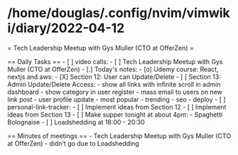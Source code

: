 # /home/douglas/.config/nvim/vimwiki/diary/2022-04-12

= Tech Leadership Meetup with Gys Muller (CTO at OfferZen) =

== Daily Tasks ==
        - [ ] video calls:
                - [ ] Tech Leadership Meetup with Gys Muller (CTO at OfferZen)
        - [.] Today's notes:
                - [o] Udemy course: React, nextjs and aws:
									- [X] Section 12: User can Update/Delete
									- [ ] Section 13: Admin Update/Delete Access:
										- show all links with infinite scroll in admin dashboard
										- show category in user register
										- mass email to users on new link post
										- user profile update
										- most popular
										- trending
										- seo
										- deploy
								- [ ] personal-link-tracker:
									- [ ] Implement ideas from Section 12
									- [ ] Implement ideas from Section 13
				- [ ] Make supper tonight at about 4pm:
								- Spaghetti Bolognaise
        - [ ] Loadshedding at 18:00 - 20:30

== Minutes of meetings ==
	- Tech Leadership Meetup with Gys Muller (CTO at OfferZen)
		- didn't go due to Loadshedding

